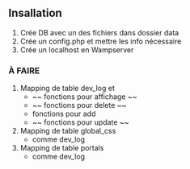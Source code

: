 ## Insallation

1. Crée DB avec un des fichiers dans dossier data
2. Crée un config.php et mettre les info nécessaire
3. Crée un localhost en Wampserver

### À FAIRE
1. Mapping de table dev_log et
    - ~~ fonctions pour affichage ~~
    - ~~ fonctions pour delete ~~
    - fonctions pour add
    - ~~ fonctions pour update ~~
2. Mapping de table global_css
    - comme dev_log
3. Mapping de table portals
    - comme dev_log
